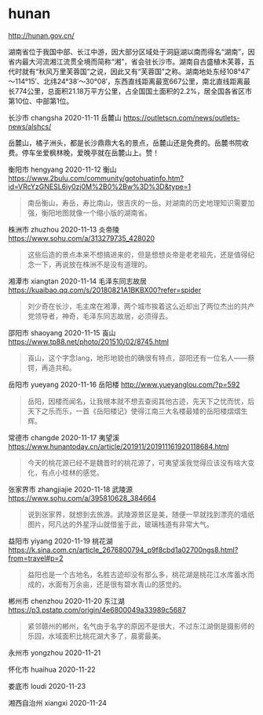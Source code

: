 # hunan

http://hunan.gov.cn/

湖南省位于我国中部、长江中游，因大部分区域处于洞庭湖以南而得名“湖南”，因省内最大河流湘江流贯全境而简称“湘”，省会驻长沙市。湖南自古盛植木芙蓉，五代时就有“秋风万里芙蓉国”之说，因此又有“芙蓉国”之称。湖南地处东经108°47′～114°15′、北纬24°38′～30°08′，东西直线距离最宽667公里，南北直线距离最长774公里，总面积21.18万平方公里，占全国国土面积的2.2%，居全国各省区市第10位、中部第1位。

长沙市 changsha 2020-11-11 岳麓山 https://outletscn.com/news/outlets-news/alshcs/

岳麓山，橘子洲头，都是长沙鼎鼎大名的景点，岳麓山还是免费的。岳麓书院收费。停车坐爱枫林晚，爱晚亭就在岳麓山上。赞！

衡阳市 hengyang 2020-11-12 衡山 https://www.2bulu.com/community/gotohuatinfo.htm?id=VRcYzGNESL6iy0zj0M%2B0%2Bw%3D%3D&type=1

> 南岳衡山，寿岳，寿比南山，很吉庆的一岳。对湖南的历史地理知识需要加强，衡阳地图就像一个缩小版的湖南省。

株洲市 zhuzhou 2020-11-13 炎帝陵 https://www.sohu.com/a/313279735_428020

> 这些后造的景点本来不想搞进来的，但是想想炎帝是老老祖先，还是值得纪念一下，再说放在株洲不是没有道理的。

湘潭市 xiangtan 2020-11-14 毛泽东同志故居 https://kuaibao.qq.com/s/20180821A1BKBX00?refer=spider

> 刘少奇在长沙，毛主席在湘潭，两个城市挨着这么近却出了两位杰出的共产党领导者，神奇，毛泽东同志故居，必须得去。

邵阳市 shaoyang 2020-11-15 崀山 https://www.tp88.net/photo/201510/02/8745.html

> 崀山，这个字念lang，地形地貌也的确很有特点，邵阳还有一位名人——蔡锷，再造共和。

岳阳市 yueyang 2020-11-16 岳阳楼 http://www.yueyanglou.com/?p=592

> 岳阳，因楼而闻名，让我根本就不想去查阅其他古迹，先天下之忧而忧，后天下之乐而乐，一首《岳阳楼记》使得江南三大名楼最矮的岳阳楼熠熠生辉。

常德市 changde 2020-11-17 夷望溪 https://www.hunantoday.cn/article/201911/201911161920118684.html

> 今天的桃花源已经不是魏晋时的桃花源了，可夷望溪我觉得应该没有啥大变化，有点小桂林的感觉。

张家界市 zhangjiajie 2020-11-18 武陵源 https://www.sohu.com/a/395810628_384664

> 说到张家界，就想到去旅游。武陵源景区是美，随便一早就找到漂亮的墙纸图片，阿凡达的外星浮山就借鉴于此，玻璃栈道有非常大气。

益阳市 yiyang 2020-11-19 桃花湖 https://k.sina.com.cn/article_2676800794_p9f8cbd1a02700ngs8.html?from=travel#p=2

> 益阳也是一个古地名，名胜古迹却没有那么多，桃花湖是桃花江水库蓄水而成的，水面有万余亩，还是很有碧水青山的感觉的。

郴州市 chenzhou 2020-11-20 东江湖 https://p3.pstatp.com/origin/4e6800049a33989c5687

> 紧邻赣州的郴州，名气由于名字的原因不是很大，不过东江湖倒是摄影师的乐园，水域面积比桃花湖大多了，晨雾最美。

永州市 yongzhou 2020-11-21

怀化市 huaihua 2020-11-22

娄底市 loudi 2020-11-23

湘西自治州 xiangxi 2020-11-24